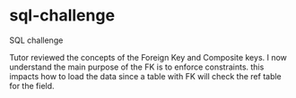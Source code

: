 # sql-challenge
SQL challenge 

Tutor reviewed the concepts of the Foreign Key and Composite keys.  I now understand the main purpose of the FK is to enforce constraints. this impacts how to load the data since a table with FK will check the ref table for the field.
